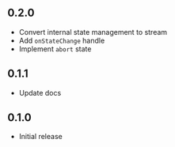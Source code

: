 ## 0.2.0
* Convert internal state management to stream
* Add `onStateChange` handle
* Implement `abort` state

## 0.1.1
* Update docs
## 0.1.0
* Initial release
